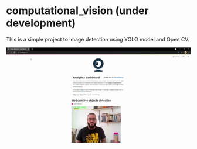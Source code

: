 # computational_vision (under development)
This is a simple project to image detection using YOLO model and Open CV.

![Alt Text](images/gif_test.gif)
